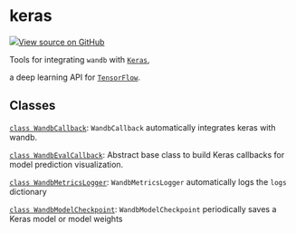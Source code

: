 # keras

<!-- Insert buttons and diff -->


[![](https://www.tensorflow.org@site/static/images/GitHub-Mark-32px.png)View source on GitHub](https://www.github.com/wandb/client/tree/d0df1ddb23bdba0bec8d9be906336625a603439d/wandb/integration/keras/__init__.py)



Tools for integrating `wandb` with [`Keras`](https://keras.io/),

a deep learning API for [`TensorFlow`](https://www.tensorflow.org/).

## Classes

[`class WandbCallback`](./wandbcallback.md): `WandbCallback` automatically integrates keras with wandb.

[`class WandbEvalCallback`](./wandbevalcallback.md): Abstract base class to build Keras callbacks for model prediction visualization.

[`class WandbMetricsLogger`](./wandbmetricslogger.md): `WandbMetricsLogger` automatically logs the `logs` dictionary

[`class WandbModelCheckpoint`](./wandbmodelcheckpoint.md): `WandbModelCheckpoint` periodically saves a Keras model or model weights

